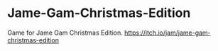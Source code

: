 # Jame-Gam-Christmas-Edition
Game for Jame Gam Christmas Edition. https://itch.io/jam/jame-gam-christmas-edition
